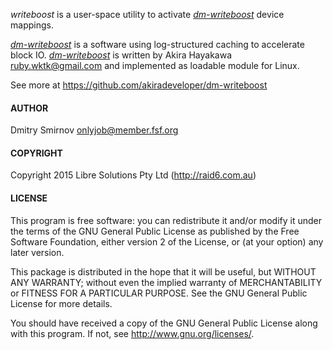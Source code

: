 _writeboost_ is a user-space utility to activate
_[dm-writeboost](https://github.com/akiradeveloper/dm-writeboost)_
device mappings.

_[dm-writeboost](https://github.com/akiradeveloper/dm-writeboost)_
is a software using log-structured caching to accelerate block IO.
_[dm-writeboost](https://github.com/akiradeveloper/dm-writeboost)_
is written by Akira Hayakawa <ruby.wktk@gmail.com> and implemented as
loadable module for Linux.

See more at https://github.com/akiradeveloper/dm-writeboost

#### AUTHOR

 Dmitry Smirnov <onlyjob@member.fsf.org>

#### COPYRIGHT

 Copyright 2015 Libre Solutions Pty Ltd (http://raid6.com.au)

#### LICENSE

 This program is free software: you can redistribute it and/or modify
 it under the terms of the GNU General Public License as published by
 the Free Software Foundation, either version 2 of the License, or
 (at your option) any later version.

 This package is distributed in the hope that it will be useful,
 but WITHOUT ANY WARRANTY; without even the implied warranty of
 MERCHANTABILITY or FITNESS FOR A PARTICULAR PURPOSE.  See the
 GNU General Public License for more details.

 You should have received a copy of the GNU General Public License
 along with this program. If not, see <http://www.gnu.org/licenses/>.

